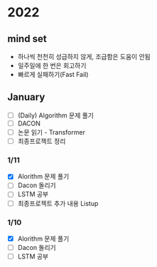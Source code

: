 # 2022

## **mind set**
- 하나씩 천천히 성급하지 않게, 조급함은 도움이 안됨
- 일주일에 한 번은 회고하기
- 빠르게 실패하기(Fast Fail)

## January

- [ ] (Daily) Algorithm 문제 풀기
- [ ] DACON
- [ ] 논문 읽기 - Transformer
- [ ] 최종프로젝트 정리

### 1/11

- [x] Alorithm 문제 풀기
- [ ] Dacon 돌리기
- [ ] LSTM 공부
- [ ] 최종프로젝트 추가 내용 Listup

### 1/10

- [x] Alorithm 문제 풀기
- [ ] Dacon 돌리기
- [ ] LSTM 공부